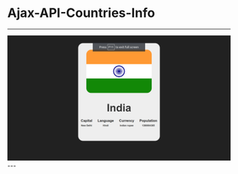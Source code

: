 # Ajax-API-Countries-Info
---  
<img title="XMLHttpRequest Project" alt="India Details" src="./india.png">
---
